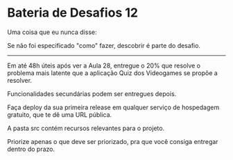 # Bateria de Desafios 12

Uma coisa que eu nunca disse:

Se não foi especificado "como" fazer, descobrir é parte do desafio.

---

Em até 48h úteis após ver a Aula 28, entregue o 20% que resolve o problema mais latente que a aplicação Quiz dos Videogames se propõe a resolver.

Funcionalidades secundárias podem ser entregues depois.

Faça deploy da sua primeira release em qualquer serviço de hospedagem gratuito, que te dê uma URL pública.

A pasta src contém recursos relevantes para o projeto.

Priorize apenas o que deve ser priorizado, pra que você consiga entregar dentro do prazo.
